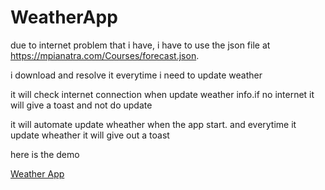 # WeatherApp

due to internet problem that i have, i have to use the json file at https://mpianatra.com/Courses/forecast.json.

i download and resolve it everytime i need to update weather

it will check internet connection when update weather info.if no internet it will give a toast and not do update 

it will automate update wheather when the app start. and everytime it update wheather it will give out a toast

here is the demo

[Weather App](WeatherApp.gif)
